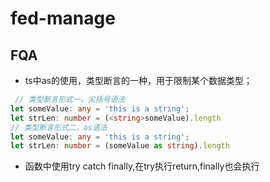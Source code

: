 # fed-manage

## FQA
- ts中as的使用，类型断言的一种，用于限制某个数据类型；
```typescript
 // 类型断言形式一，尖括号语法    
let someValue: any = 'this is a string';
let strLen: number = (<string>someValue).length
// 类型断言形式二，as语法    
let someValue: any = 'this is a string';
let strLen: number = (someValue as string).length    

```

- 函数中使用try catch finally,在try执行return,finally也会执行